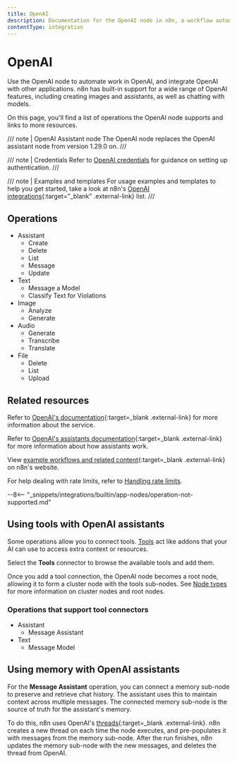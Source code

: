 ```yaml
---
title: OpenAI
description: Documentation for the OpenAI node in n8n, a workflow automation platform. Includes details of operations and configuration, and links to examples and credentials information.
contentType: integration
---
```


# OpenAI

Use the OpenAI node to automate work in OpenAI, and integrate OpenAI with other applications. n8n has built-in support for a wide range of OpenAI features, including creating images and assistants, as well as chatting with models. 

On this page, you'll find a list of operations the OpenAI node supports and links to more resources.

/// note | OpenAI Assistant node
The OpenAI node replaces the OpenAI assistant node from version 1.29.0 on.
///

/// note | Credentials
Refer to [OpenAI credentials](/integrations/builtin/credentials/openai/) for guidance on setting up authentication. 
///

/// note | Examples and templates
For usage examples and templates to help you get started, take a look at n8n's [OpenAI integrations](https://n8n.io/integrations/openai/){:target="_blank" .external-link} list.
///

## Operations

* Assistant
	* Create
	* Delete
	* List
	* Message
	* Update
* Text
	* Message a Model
	* Classify Text for Violations
* Image
	* Analyze
	* Generate
* Audio
	* Generate
	* Transcribe
	* Translate
* File
	* Delete
	* List
	* Upload


## Related resources

Refer to [OpenAI's documentation](https://beta.openai.com/docs/introduction){:target=_blank .external-link} for more information about the service.

Refer to [OpenAI's assistants documentation](https://platform.openai.com/docs/assistants/how-it-works/objects){:target=_blank .external-link} for more information about how assistants work.
	
View [example workflows and related content](https://n8n.io/integrations/openai/){:target=_blank .external-link} on n8n's website.

For help dealing with rate limits, refer to [Handling rate limits](/integrations/builtin/rate-limits/).

--8<-- "_snippets/integrations/builtin/app-nodes/operation-not-supported.md"


## Using tools with OpenAI assistants

Some operations allow you to connect tools. [Tools](https://docs.n8n.io/advanced-ai/examples/understand-tools/) act like addons that your AI can use to access extra context or resources.

Select the **Tools** connector to browse the available tools and add them.

Once you add a tool connection, the OpenAI node becomes a root node, allowing it to form a cluster node with the tools sub-nodes. See [Node types](/integrations/builtin/node-types/#cluster-nodes) for more information on cluster nodes and root nodes.

### Operations that support tool connectors

* Assistant
	* Message Assistant
* Text
	* Message Model

## Using memory with OpenAI assistants

For the  **Message Assistant** operation, you can connect a memory sub-node to preserve and retrieve chat history. The assistant uses this to maintain context across multiple messages. The connected memory sub-node is the source of truth for the assistant's memory. 

To do this, n8n uses OpenAI's [threads](https://platform.openai.com/docs/assistants/how-it-works/managing-threads-and-messages){:target=_blank .external-link}. n8n creates a new thread on each time the node executes, and pre-populates it with messages from the memory sub-node. After the run finishes, n8n updates the memory sub-node with the new messages, and deletes the thread from OpenAI.
